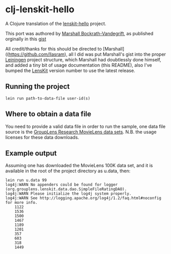 # clj-lenskit-hello

A Clojure translation of the [lenskit-hello](https://github.com/grouplens/lenskit-hello) project.

This port was authored by [Marshall Bockrath-Vandegrift](https://github.com/llasram), as published orginally in this [gist](https://gist.github.com/llasram/6472144)

All credit/thanks for this should be directed to [Marshall]((https://github.com/llasram), all I did was put Marshall's gist into the proper [Leiningen](https://github.com/technomancy/leiningen) project structure, which Marshall had doubtlessly done himself, and added a tiny bit of usage documentation (this README), also I've bumped the [LensKit](http://lenskit.grouplens.org) version number to use the latest release. 

## Running the project

	lein run path-to-data-file user-id(s)

## Where to obtain a data file

You need to provide a valid data file in order to run the sample, one data file source is the [GroupLens Research MovieLens data sets](http://www.grouplens.org/node/12).
N.B. the usage licenses for these data downloads.

## Example output

Assuming one has downloaded the MovieLens 100K data set, and it is available in the root of the project directory as u.data, then:

	lein run u.data 99
	log4j:WARN No appenders could be found for logger (org.grouplens.lenskit.data.dao.SimpleFileRatingDAO).
	log4j:WARN Please initialize the log4j system properly.
	log4j:WARN See http://logging.apache.org/log4j/1.2/faq.html#noconfig for more info.
	 	1122
 		1536
		1500
		1467
		1189
		1201
		357
		603
		318
		1449
		


